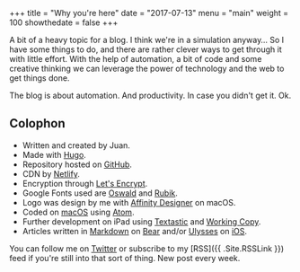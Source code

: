 +++
title = "Why you're here"
date = "2017-07-13"
menu = "main"
weight = 100
showthedate = false
+++

A bit of a heavy topic for a blog. I think we're in a simulation anyway… So I have some things to do, and there are rather clever ways to get through it with little effort. With the help of automation, a bit of code and some creative thinking we can leverage the power of technology and the web to get things done.

The blog is about automation. And productivity. In case you didn't get it. Ok.

## Colophon
* Written and created by Juan.
* Made with [Hugo](https://gohugo.io).
* Repository hosted on [GitHub](https://github.com).
* CDN by [Netlify](https://www.netlify.com).
* Encryption through [Let's Encrypt](https://letsencrypt.org).
* Google Fonts used are [Oswald](https://fonts.google.com/specimen/Oswald) and [Rubik](https://fonts.google.com/specimen/Rubik).
* Logo was design by me with [Affinity Designer](https://itunes.apple.com/us/app/affinity-designer/id824171161?mt=12) on macOS.
* Coded on [macOS](https://www.apple.com/macos/) using [Atom](https://atom.io).
* Further development on iPad using [Textastic](https://itunes.apple.com/us/app/textastic-code-editor-6/id1049254261?mt=8) and [Working Copy](https://itunes.apple.com/us/app/working-copy-powerful-git-client/id896694807?mt=8).
* Articles written in [Markdown](https://daringfireball.net/projects/markdown/syntax) on [Bear](https://itunes.apple.com/us/app/bear/id1016366447?mt=8) and/or [Ulysses](https://itunes.apple.com/us/app/ulysses-the-ultimate-writing-app/id950335311?mt=8) on [iOS](https://www.apple.com/ios/).

You can follow me on [Twitter](https://twitter.com/theverylastjuan) or subscribe to my [RSS]({{ .Site.RSSLink }}) feed if you're still into that sort of thing. New post every week.
